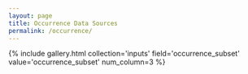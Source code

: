 ```yaml
---
layout: page
title: Occurrence Data Sources
permalink: /occurrence/
---
```


{% include gallery.html collection='inputs' field='occurrence_subset' value='occurrence_subset' num_column=3 %}